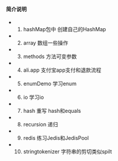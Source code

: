 

#### 简介说明

* 1. hashMap包中   		创建自己的HashMap
* 2. array      		数组一些操作
* 3. methods    		方法可变参数
* 4. ali.app     		支付宝app支付和退款流程
* 5. enumDemo    		学习enum
* 6. io		     		学习io
* 7. hash        		重写 hash和equals
* 8. recursion   		递归
* 9. redis		 		练习Jedis和JedisPool
* 10. stringtokenizer   字符串的剪切类似spilt	      


